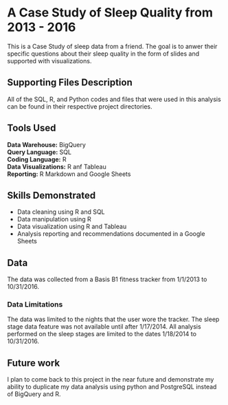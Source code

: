 # A Case Study of Sleep Quality from 2013 - 2016
This is a Case Study of sleep data from a friend. The goal is to anwer their specific questions about their sleep quality in the form of slides and supported with visualizations.


## Supporting Files Description
All of the SQL, R, and Python codes and files that were used in this analysis can be found in their respective project directories. 

## Tools Used
**Data Warehouse:** BigQuery <br>
**Query Language:** SQL <br>
**Coding Language:** R <br>
**Data Visualizations:** R anf Tableau <br>
**Reporting:** R Markdown and Google Sheets

## Skills Demonstrated
- Data cleaning using R and SQL
- Data manipulation using R
- Data visualization using R and Tableau
- Analysis reporting and recommendations documented in a Google Sheets

## Data 
The data was collected from a Basis B1 fitness tracker from 1/1/2013 to 10/31/2016.

### Data Limitations
The data was limited to the nights that the user wore the tracker. 
The sleep stage data feature was not available until after 1/17/2014. All analysis performed on the sleep stages are limited to the dates 1/18/2014 to 10/31/2016.


## Future work
I plan to come back to this project in the near future and demonstrate my ability to duplicate my data analysis using python and PostgreSQL instead of BigQuery and R.
